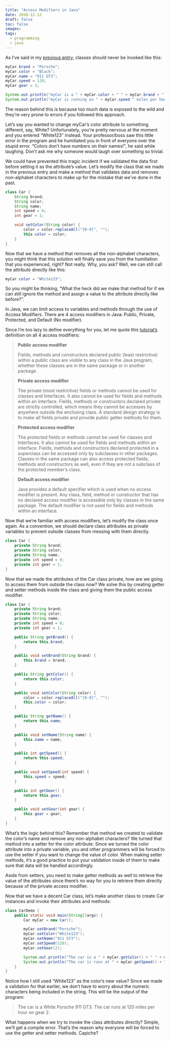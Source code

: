 ```yaml
---
title: "Access Modifiers in Java"
date: 2010-12-12
draft: false
toc: false
images:
tags:
  - programming
  - java
---
```


As I’ve said in my [previous entry](/posts/2010/12/04/classes-and-objects-in-java/), classes should never be invoked like this:

```java
myCar.brand = "Porsche";
myCar.color = "Black";
myCar.name = "911 GT3";
myCar.speed = 120;
myCar.gear = 2;

System.out.println("myCar is a " + myCar.color + " " + myCar.brand + " " + myCar.name + ".");
System.out.println("myCar is running on " + myCar.speed " miles per hour on just gear " + myCar.gear ".");
```

The reason behind this is because too much data is exposed to the wild and they’re very prone to errors if you followed this approach.

Let’s say you wanted to change myCar’s color attribute to something different, say, White? Unfortunately, you’re pretty nervous at the moment and you entered “White123″ instead. Your professor/boss saw this little error in the program and he humiliated you in front of everyone over the stupid error. “Colors don’t have numbers on their names!”, he said while laughing. Don’t ask me why someone would laugh over something so trivial.

We could have prevented this tragic incident if we validated the data first before setting it as the attribute’s value. Let’s modify the class that we made in the previous entry and make a method that validates data and removes non-alphabet characters to make up for the mistake that we’ve done in the past.

```java
class Car {
	String brand;
	String color;
	String name;
	int speed = 0;
	int gear = 1;

	void setColor(String color) {
		color = color.replaceAll("[0-9]", "");
		this.color = color;
	}
}
```

Now that we have a method that removes all the non-alphabet characters, you might think that this solution will finally save you from the humiliation that you experienced, right? Not really. Why, you ask? Well, we can still call the attribute directly like this:

```java
myCar.color = "White123";
```

So you might be thinking, “What the heck did we make that method for if we can still ignore the method and assign a value to the attribute directly like before?”.

In Java, we can limit access to variables and methods through the use of Access Modifiers. There are 4 access modifiers in Java: Public, Private, Protected, and Default (No modifier).

Since I’m too lazy to define everything for you, let me quote this [tutorial’s](http://www.javabeginner.com/learn-java/introduction-to-java-access-modifiers) definition on all 4 access modifiers:

> **Public access modifier**
>
> Fields, methods and constructors declared public (least restrictive) within a public class are visible to any class in the Java program, whether these classes are in the same package or in another package.

> **Private access modifier**
>
> The private (most restrictive) fields or methods cannot be used for classes and Interfaces. It also cannot be used for fields and methods within an interface. Fields, methods or constructors declared private are strictly controlled, which means they cannot be accesses by anywhere outside the enclosing class. A standard design strategy is to make all fields private and provide public getter methods for them.

> **Protected access modifier**
>
> The protected fields or methods cannot be used for classes and Interfaces. It also cannot be used for fields and methods within an interface. Fields, methods and constructors declared protected in a superclass can be accessed only by subclasses in other packages. Classes in the same package can also access protected fields, methods and constructors as well, even if they are not a subclass of the protected member’s class.

> **Default access modifier**
>
> Java provides a default specifier which is used when no access modifier is present. Any class, field, method or constructor that has no declared access modifier is accessible only by classes in the same package. The default modifier is not used for fields and methods within an interface.

Now that we’re familiar with access modifiers, let’s modify the class once again. As a convention, we should declare class attributes as private variables to prevent outside classes from messing with them directly.

```java
class Car {
	private String brand;
	private String color;
	private String name;
	private int speed = 0;
	private int gear = 1;
}
```

Now that we made the attributes of the Car class private, how are we going to access them from outside the class now? We solve this by creating getter and setter methods inside the class and giving them the public access modifier.

```java
class Car {
	private String brand;
	private String color;
	private String name;
	private int speed = 0;
	private int gear = 1;

	public String getBrand() {
		return this.brand;
	}

	public void setBrand(String brand) {
		this.brand = brand;
	}

	public String getColor() {
		return this.color;
	}

	public void setColor(String color) {
		color = color.replaceAll("[0-9]", "");
		this.color = color;
	}

	public String getName() {
		return this.name;
	}

	public void setName(String name) {
		this.name = name;
	}

	public int getSpeed() {
		return this.speed;
	}

	public void setSpeed(int speed) {
		this.speed = speed;
	}

	public int getGear() {
		return this.gear;
	}

	public void setGear(int gear) {
		this.gear = gear;
	}
}
```

What’s the logic behind this? Remember that method we created to validate the color’s name and remove any non-alphabet characters? We turned that method into a setter for the color attribute. Since we turned the color attribute into a private variable, you and other programmers will be forced to use the setter if you want to change the value of color. When making setter methods, it’s a good practice to put your validation inside of them to make sure that data will be handled accordingly.

Aside from setters, you need to make getter methods as well to retrieve the value of the attributes since there’s no way for you to retrieve them directly because of the private access modifier.

Now that we have a decent Car class, let’s make another class to create Car instances and invoke their attributes and methods:

```java
class CarDemo {
	public static void main(String[]args) {
		Car myCar = new Car();

		myCar.setBrand("Porsche");
		myCar.setColor("White123");
		myCar.setName("911 GT3");
		myCar.setSpeed(120);
		myCar.setGear(2);

		System.out.println("The car is a " + myCar.getColor() + " " + myCar.getBrand() + " " myCar.getName() + ".");
		System.out.println("The car is runs at " + myCar.getSpeed() + " miles per hour on gear " + myCar.getGear());
	}
}
```

Notice how I still used “White123″ as the color’s new value? Since we made a validation for that earlier, we don’t have to worry about the numeric characters being included in the string. This will be the output of the program:

> The car is a White Porsche 911 GT3.
> The car runs at 120 miles per hour on gear 2.

What happens when we try to invoke the class attributes directly? Simple, we’ll get a compile error. That’s the reason why everyone will be forced to use the getter and setter methods. Capiche?

